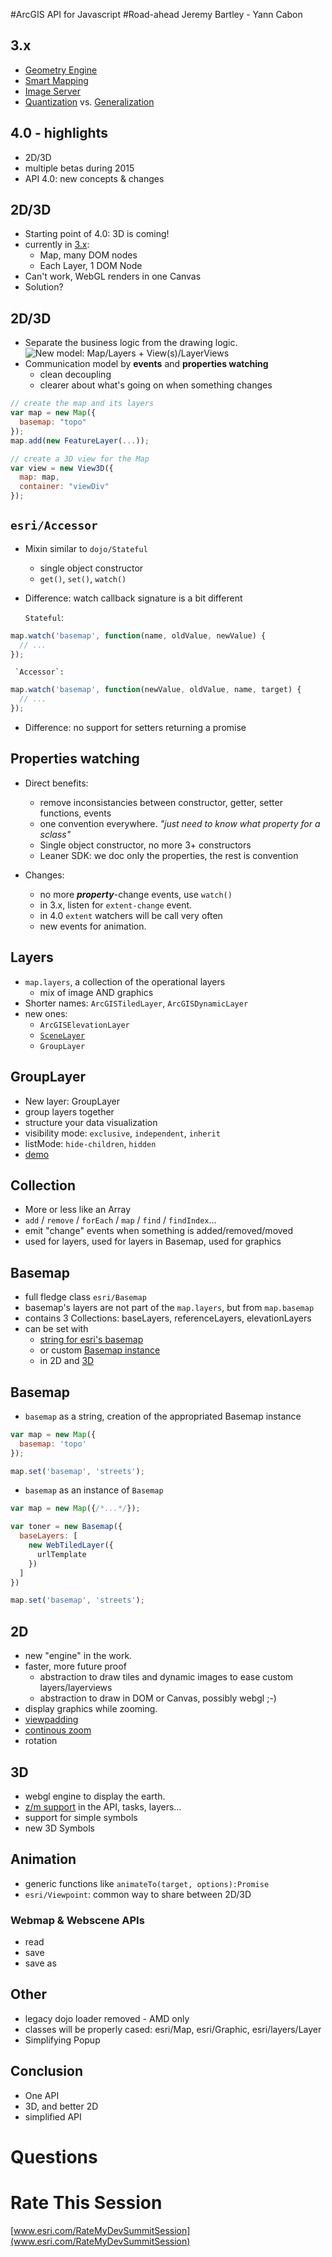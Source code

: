 <!-- .slide: data-background="background_title.jpg" -->
#ArcGIS API for Javascript
#Road-ahead
Jeremy Bartley - Yann Cabon



## 3.x
 - [Geometry Engine](http://developers.arcgis.com/javascript/samples/ge_geodesic_buffers/)
 - [Smart Mapping](http://developers.arcgis.com/javascript/samples/smartmapping_bycolor/)
 - [Image Server](http://developers.arcgis.com/javascript/samples/layers_imageservicevector/)
 - [Quantization](demos/quantization/PIXELATE_ALL_THE_POLYGONS.html) vs. [Generalization](demos/quantization/TRIANGULATE_ALL_THE_POLYGONS.html)



## 4.0 - highlights
 - 2D/3D
 - multiple betas during 2015
 - API 4.0: new concepts & changes



## 2D/3D
 - Starting point of 4.0: 3D is coming!
 - currently in [3.x](http://developers.arcgis.com/javascript/samples/map_simple/):
   - Map, many DOM nodes
   - Each Layer, 1 DOM Node
 - Can't work, WebGL renders in one Canvas
 - Solution?



## 2D/3D
 - Separate the business logic from the drawing logic.
![New model: Map/Layers + View(s)/LayerViews](architecture.png)
 - Communication model by __events__ and __properties watching__
   - clean decoupling
   - clearer about what's going on when something changes 



```javascript
// create the map and its layers
var map = new Map({
  basemap: "topo"
});
map.add(new FeatureLayer(...));

// create a 3D view for the Map
var view = new View3D({
  map: map,
  container: "viewDiv"
});
```



## `esri/Accessor`
 - Mixin similar to `dojo/Stateful`
   - single object constructor
   - `get()`, `set()`, `watch()`
 - Difference: watch callback signature is a bit different

     `Stateful`:
```javascript
map.watch('basemap', function(name, oldValue, newValue) {
  // ...
});
```
     `Accessor`:
```javascript
map.watch('basemap', function(newValue, oldValue, name, target) {
  // ...
});
```
 - Difference: no support for setters returning a promise



## Properties watching

 - Direct benefits:
   - remove inconsistancies between constructor, getter, setter functions, events
   - one convention everywhere. _"just need to know what property for a sclass"_
   - Single object constructor, no more 3+ constructors
   - Leaner SDK: we doc only the properties, the rest is convention

 - Changes:
   - no more **_property_**-change events, use `watch()`
   - in 3.x, listen for `extent-change` event.
   - in 4.0 `extent` watchers will be call very often
   - new events for animation. 



## Layers

 - `map.layers`, a collection of the operational layers
   - mix of image AND graphics
 - Shorter names: `ArcGISTiledLayer`, `ArcGISDynamicLayer`
 - new ones:
   - `ArcGISElevationLayer`
   - [`SceneLayer`](http://localhost/~yann6817/4.0-2015-devsummit-demos/3d/code/index.html)
   - `GroupLayer`



## GroupLayer

 - New layer: GroupLayer
 - group layers together
 - structure your data visualization
 - visibility mode: `exclusive`, `independent`, `inherit`
 - listMode: `hide-children`, `hidden`
 - [demo](demos/grouplayer/groupLayer.html)



## Collection

 - More or less like an Array
 - `add` / `remove` / `forEach` / `map` / `find` / `findIndex`...
 - emit "change" events when something is added/removed/moved
 - used for layers, used for layers in Basemap, used for graphics



## Basemap

- full fledge class `esri/Basemap`
- basemap's layers are not part of the `map.layers`, but from `map.basemap`
- contains 3 Collections: baseLayers, referenceLayers, elevationLayers
- can be set with
  - [string for esri's basemap](demos/basemap/basemap2d.html)
  - or custom [Basemap instance](demos/basemap/basemap2d-custom.html)
  - in 2D and [3D](demos/basemap/basemap3d.html)



## Basemap

 - `basemap` as a string, creation of the appropriated Basemap instance

  ```javascript
  var map = new Map({
    basemap: 'topo'
  });

  map.set('basemap', 'streets');
  ```

 - `basemap` as an instance of `Basemap`

  ```javascript
  var map = new Map({/*...*/});

  var toner = new Basemap({
    baseLayers: [
      new WebTiledLayer({
        urlTemplate
      })
    ]
  })

  map.set('basemap', 'streets');
  ```



## 2D
 - new "engine" in the work.
 - faster, more future proof
   - abstraction to draw tiles and dynamic images to ease custom layers/layerviews
   - abstraction to draw in DOM or Canvas, possibly webgl ;-)
 - display graphics while zooming.
 - [viewpadding](demos/view2d/view-padding.html)
 - [continous zoom](demos/view2d/resize-extent.html)
 - rotation



## 3D
 - webgl engine to display the earth.
 - [z/m support](http://maps.esri.com/rc/sat/index.html) in the API, tasks, layers...
 - support for simple symbols
 - new 3D Symbols



## Animation
 - generic functions like `animateTo(target, options):Promise`
 - `esri/Viewpoint`: common way to share between 2D/3D



### Webmap & Webscene APIs
 - read
 - save
 - save as



## Other
 - legacy dojo loader removed - AMD only
 - classes will be properly cased: esri/Map, esri/Graphic, esri/layers/Layer
 - Simplifying Popup



## Conclusion
 - One API
 - 3D, and better 2D
 - simplified API



<!-- .slide: data-background="background_title.jpg" -->
# Questions



<!-- .slide: data-background="background_title.jpg" -->
# Rate This Session
[www.esri.com/RateMyDevSummitSession](www.esri.com/RateMyDevSummitSession)
